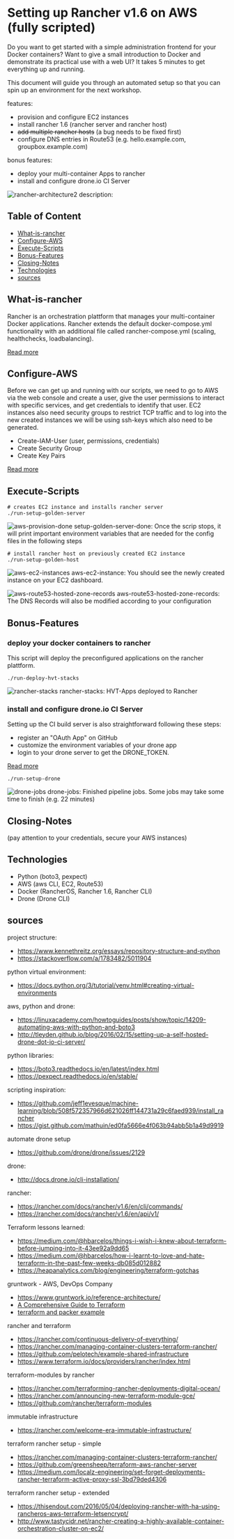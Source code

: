 # Setting up Rancher v1.6 on AWS (fully scripted)

Do you want to get started with a simple administration frontend for your Docker containers? Want to give a small introduction to Docker and demonstrate its practical use with a web UI? It takes 5 minutes to get everything up and running.

This document will guide you through an automated setup so that you can spin up an environment for the next workshop.

features:
* provision and configure EC2 instances
* install rancher 1.6 (rancher server and rancher host)
* ~~add multiple rancher hosts~~ (a bug needs to be fixed first)
* configure DNS entries in Route53 (e.g. hello.example.com, groupbox.example.com)

bonus features:
* deploy your multi-container Apps to rancher
* install and configure drone.io CI Server


![rancher-architecture2](images/rancher-architecture2.png)
description:


## Table of Content

* [What-is-rancher](#What-is-rancher)
* [Configure-AWS](#Configure-AWS)
* [Execute-Scripts](#Execute-Scripts)
* [Bonus-Features](#Bonus-Features)
* [Closing-Notes](#Closing-Notes)
* [Technologies](#Technologies)
* [sources](#sources)


## What-is-rancher

Rancher is an orchestration plattform that manages your multi-container Docker applications. Rancher extends the default docker-compose.yml functionality with an additional file called rancher-compose.yml (scaling, healthchecks, loadbalancing). 

[Read more](rancher-intro.md)

## Configure-AWS

Before we can get up and running with our scripts, we need to go to AWS via the web console and create a user, give the user permissions to interact with specific services, and get credentials to identify that user. EC2 instances also need security groups to restrict TCP traffic and to log into the new created instances we will be using ssh-keys which also need to be generated.

* Create-IAM-User (user, permissions, credentials)
* Create Security Group
* Create Key Pairs

[Read more](configure-aws.md)

## Execute-Scripts

```
# creates EC2 instance and installs rancher server
./run-setup-golden-server
```

![aws-provision-done](images/setup-golden-server-done.png)
setup-golden-server-done: Once the scrip stops, it will print important environment variables that are needed for the config files in the following steps

```
# install rancher host on previously created EC2 instance
./run-setup-golden-host
```

![aws-ec2-instances](images/aws-ec2-instances2.png)
aws-ec2-instance: You should see the newly created instance on your EC2 dashboard. 

![aws-route53-hosted-zone-records](images/aws-route53-hosted-zone-records.png)
aws-route53-hosted-zone-records: The DNS Records will also be modified according to your configuration


## Bonus-Features

### deploy your docker containers to rancher 

This script will deploy the preconfigured applications on the rancher plattform.

```
./run-deploy-hvt-stacks
```

![rancher-stacks](images/rancher-stacks.png)
rancher-stacks: HVT-Apps deployed to Rancher

### install and configure drone.io CI Server

Setting up the CI build server is also straightforward following these steps:

* register an "OAuth App" on GitHub 
* customize the environment variables of your drone app
* login to your drone server to get the DRONE_TOKEN.

[Read more](configure-drone.md)

```
./run-setup-drone
```

![drone-jobs](images/drone-jobs.png)
drone-jobs: Finished pipeline jobs. Some jobs may take some time to finish (e.g. 22 minutes)


## Closing-Notes

(pay attention to your credentials, secure your AWS instances)


## Technologies

* Python (boto3, pexpect)
* AWS (aws CLI, EC2, Route53)
* Docker (RancherOS, Rancher 1.6, Rancher CLI)
* Drone (Drone CLI)

## sources

project structure:
* https://www.kennethreitz.org/essays/repository-structure-and-python
* https://stackoverflow.com/a/1783482/5011904

python virtual environment:
* https://docs.python.org/3/tutorial/venv.html#creating-virtual-environments

aws, python and drone:
* https://linuxacademy.com/howtoguides/posts/show/topic/14209-automating-aws-with-python-and-boto3
* http://tleyden.github.io/blog/2016/02/15/setting-up-a-self-hosted-drone-dot-io-ci-server/

python libraries:
* https://boto3.readthedocs.io/en/latest/index.html
* https://pexpect.readthedocs.io/en/stable/

scripting inspiration:
* https://github.com/jeff1evesque/machine-learning/blob/508f572357966d621026ff144731a29c6faed939/install_rancher
* https://gist.github.com/mathuin/ed0fa5666e4f063b94abb5b1a49d9919

automate drone setup
* https://github.com/drone/drone/issues/2129

drone:
* http://docs.drone.io/cli-installation/

rancher:
* https://rancher.com/docs/rancher/v1.6/en/cli/commands/
* https://rancher.com/docs/rancher/v1.6/en/api/v1/

Terraform lessons learned:
* https://medium.com/@hbarcelos/things-i-wish-i-knew-about-terraform-before-jumping-into-it-43ee92a9dd65
* https://medium.com/@hbarcelos/how-i-learnt-to-love-and-hate-terraform-in-the-past-few-weeks-db085d012882
* https://heapanalytics.com/blog/engineering/terraform-gotchas

gruntwork - AWS, DevOps Company
* https://www.gruntwork.io/reference-architecture/
* [A Comprehensive Guide to Terraform](https://blog.gruntwork.io/a-comprehensive-guide-to-terraform-b3d32832baca)
* [terraform and packer example](https://medium.com/@I_M_Harsh/build-and-deploy-using-jenkins-packer-and-terraform-40b2aafedaec)

rancher and terraform
* https://rancher.com/continuous-delivery-of-everything/
* https://rancher.com/managing-container-clusters-terraform-rancher/
* https://github.com/pelotech/example-shared-infrastructure
* https://www.terraform.io/docs/providers/rancher/index.html

terraform-modules by rancher
* https://rancher.com/terraforming-rancher-deployments-digital-ocean/
* https://rancher.com/announcing-new-terraform-module-gce/
* https://github.com/rancher/terraform-modules

immutable infrastructure
* https://rancher.com/welcome-era-immutable-infrastructure/

terraform rancher setup - simple
* https://rancher.com/managing-container-clusters-terraform-rancher/
* https://github.com/greensheep/terraform-aws-rancher-server
* https://medium.com/localz-engineering/set-forget-deployments-rancher-terraform-active-proxy-ssl-3bd79ded4306

terraform rancher setup - extended
* https://thisendout.com/2016/05/04/deploying-rancher-with-ha-using-rancheros-aws-terraform-letsencrypt/
* http://www.tastycidr.net/rancher-creating-a-highly-available-container-orchestration-cluster-on-ec2/
